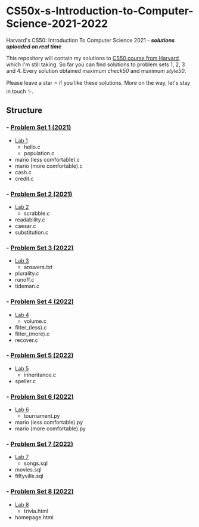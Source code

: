 # CS50x-s-Introduction-to-Computer-Science-2021-2022
Harvard's CS50: Introduction To Computer Science 2021 - _**solutions uploaded on real time**_

This repository will contain my solutions to [CS50 course from Harvard](https://www.edx.org/course/introduction-computer-science-harvardx-cs50x), which I'm still taking.
So far you can find solutions to problem sets 1, 2, 3 and 4. Every solution obtained maximum *check50* and maximum *style50*. 

Please leave a star ⭐️ if you like these solutions. More on the way, let's stay in touch ✨.

## Structure 
### - [Problem Set 1 (2021)](https://cs50.harvard.edu/x/2021/psets/1/)
  - [Lab 1](https://cs50.harvard.edu/x/2021/labs/1/)
    - hello.c
    - population.c
  - mario (less comfortable).c 
  - mario (more comfortable).c
  - cash.c
  - credit.c
### - [Problem Set 2 (2021)](https://cs50.harvard.edu/x/2021/psets/2/)
  - [Lab 2](https://cs50.harvard.edu/x/2021/labs/2/)
    - scrabble.c
  - readability.c
  - caesar.c
  - substitution.c
### - [Problem Set 3 (2022)](https://cs50.harvard.edu/x/2022/psets/3/)
  - [Lab 3](https://cs50.harvard.edu/x/2022/labs/3/)
    - answers.txt
  - plurality.c
  - runoff.c
  - tideman.c
### - [Problem Set 4 (2022)](https://cs50.harvard.edu/x/2022/psets/4/)
  - [Lab 4](https://cs50.harvard.edu/x/2022/labs/4/)
    - volume.c
  - filter_(less).c
  - filter_(more).c
  - recover.c
### - [Problem Set 5 (2022)](https://cs50.harvard.edu/x/2022/psets/5/)
  - [Lab 5](https://cs50.harvard.edu/x/2022/labs/5/)
    - inheritance.c
  - speller.c 
### - [Problem Set 6 (2022)](https://cs50.harvard.edu/x/2022/psets/6/)
  - [Lab 6](https://cs50.harvard.edu/x/2022/labs/6/) 
    - tournament.py
  - mario (less comfortable).py
  - mario (more comfortable).py
### - [Problem Set 7 (2022)](https://cs50.harvard.edu/x/2022/psets/7/)
  - [Lab 7](https://cs50.harvard.edu/x/2022/labs/7/)
    - songs.sql 
  - movies.sql
  - fiftyville.sql 
### - [Problem Set 8 (2022)](https://cs50.harvard.edu/x/2022/psets/8/)
  - [Lab 8](https://cs50.harvard.edu/x/2022/labs/8/)
    - trivia.html
  - homepage.html  
